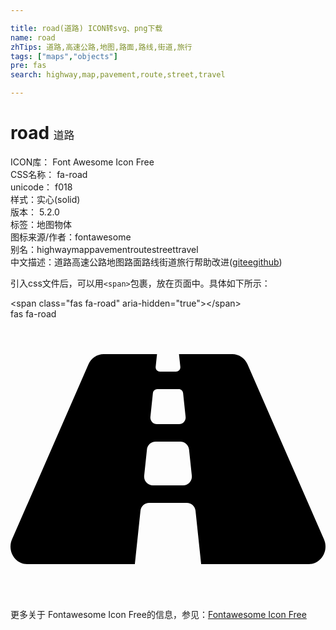 ```yaml
---

title: road(道路) ICON转svg、png下载
name: road
zhTips: 道路,高速公路,地图,路面,路线,街道,旅行
tags: ["maps","objects"]
pre: fas
search: highway,map,pavement,route,street,travel

---
```


# road  <small style="font-size: 60%;font-weight: 100">道路</small>


<div class="detail-page">
<p>
<span>
ICON库：
<span class="badge-secondary badge">Font Awesome Icon Free</span> 
</span>
<br/>
<span>
CSS名称：
<span class="badge-secondary badge">fa-road</span> 
</span>
<br/>
<span>
unicode：
<span class="badge-secondary badge">f018</span> 
<copy-btn content='f018' btn-title=""></copy-btn>
<copy-btn :content='String.fromCodePoint(parseInt("f018", 16))' btn-title="复制U"></copy-btn>
</span><br/><span>样式：<span class="badge-light badge">实心(solid)</span></span>
<br/>
<span>
版本：
<span class="badge-secondary badge">5.2.0</span> 
</span><br/><span>标签：<span class="badge-light badge"><router-link to="/tags/maps.html">地图</router-link></span><span class="badge-light badge"><router-link to="/tags/objects.html">物体</router-link></span></span>
<br/>
<span>图标来源/作者：<span class="badge-light badge">fontawesome</span></span> 
<br/>
<span>别名：<span class="badge-light badge">highway</span><span class="badge-light badge">map</span><span class="badge-light badge">pavement</span><span class="badge-light badge">route</span><span class="badge-light badge">street</span><span class="badge-light badge">travel</span></span><br/><span class="zh-detail">中文描述：<span class="badge-primary badge">道路</span><span class="badge-primary badge">高速公路</span><span class="badge-primary badge">地图</span><span class="badge-primary badge">路面</span><span class="badge-primary badge">路线</span><span class="badge-primary badge">街道</span><span class="badge-primary badge">旅行</span><span class="help-link"><span>帮助改进</span>(<a href="https://gitee.com/liuwave/icon-helper/edit/master/json/fontawesome/solid/road.json" target="_blank" rel="noopener noreferrer">gitee</a><a href="https://github.com/liuwave/icon-helper/edit/master/json/fontawesome/solid/road.json" target="_blank" rel="noopener noreferrer">github</a></span>)</span><br/>
</p>
</div>
<div class="alert alert-dark">
  <i class="fas fa-road fa-xs"></i>
  <i class="fas fa-road fa-sm"></i>
  <i class="fas fa-road fa-lg"></i>
  <i class="fas fa-road fa-2x"></i>
  <i class="fas fa-road fa-3x"></i>
  <i class="fas fa-road fa-5x"></i>
  <i class="fas fa-road fa-7x"></i>
</div>
<div>
  <p>引入css文件后，可以用<code>&lt;span&gt;</code>包裹，放在页面中。具体如下所示：    
  </p>
  <div class="alert alert-primary" style="font-size: 14px">
    &lt;span class="fas fa-road" aria-hidden="true"&gt;&lt;/span&gt;
    <copy-btn content='<span class="fas fa-road" aria-hidden="true"></span>'></copy-btn>
  </div>
  <div class="alert alert-secondary">
    <i class="fas fa-road"
    style="font-size: 24px"
    aria-hidden="true"></i> fas fa-road
    <copy-btn content="fas fa-road" btn-title="复制图标名称"></copy-btn>
  </div>
</div>
<div id="svg" class="svg-wrap">
<svg xmlns="http://www.w3.org/2000/svg" viewBox="0 0 576 512"><path d="M573.19 402.67l-139.79-320C428.43 71.29 417.6 64 405.68 64h-97.59l2.45 23.16c.5 4.72-3.21 8.84-7.96 8.84h-29.16c-4.75 0-8.46-4.12-7.96-8.84L267.91 64h-97.59c-11.93 0-22.76 7.29-27.73 18.67L2.8 402.67C-6.45 423.86 8.31 448 30.54 448h196.84l10.31-97.68c.86-8.14 7.72-14.32 15.91-14.32h68.8c8.19 0 15.05 6.18 15.91 14.32L348.62 448h196.84c22.23 0 36.99-24.14 27.73-45.33zM260.4 135.16a8 8 0 0 1 7.96-7.16h39.29c4.09 0 7.53 3.09 7.96 7.16l4.6 43.58c.75 7.09-4.81 13.26-11.93 13.26h-40.54c-7.13 0-12.68-6.17-11.93-13.26l4.59-43.58zM315.64 304h-55.29c-9.5 0-16.91-8.23-15.91-17.68l5.07-48c.86-8.14 7.72-14.32 15.91-14.32h45.15c8.19 0 15.05 6.18 15.91 14.32l5.07 48c1 9.45-6.41 17.68-15.91 17.68z"/></svg>
</div>
<detail full-name='fa-road'></detail>
    
<div><p>更多关于  Fontawesome Icon Free的信息，参见：<a target="_blank" href="https://iconhelper.cn/fontawesome.html">Fontawesome Icon Free</a>
</p></div>
